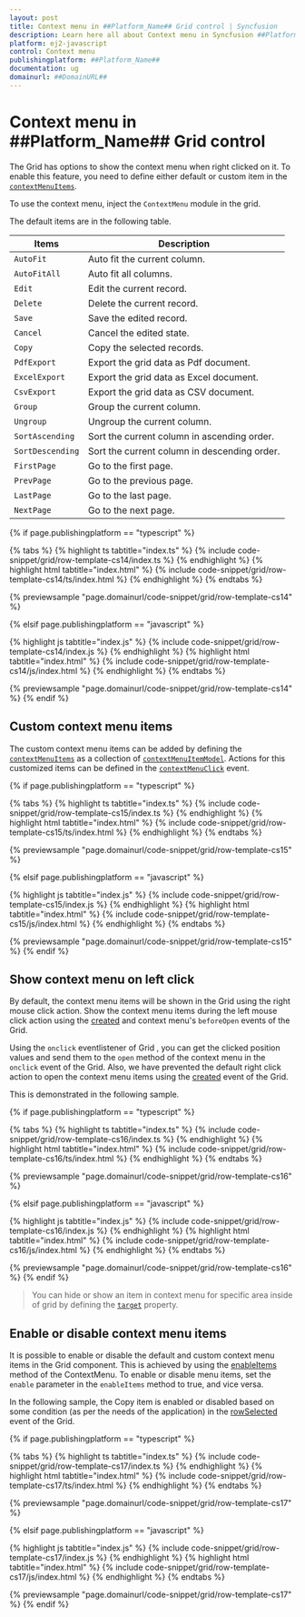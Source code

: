```yaml
---
layout: post
title: Context menu in ##Platform_Name## Grid control | Syncfusion
description: Learn here all about Context menu in Syncfusion ##Platform_Name## Grid control of Syncfusion Essential JS 2 and more.
platform: ej2-javascript
control: Context menu 
publishingplatform: ##Platform_Name##
documentation: ug
domainurl: ##DomainURL##
---
```


# Context menu in ##Platform_Name## Grid control

The Grid has options to show the context menu when right clicked on it. To enable this feature, you need to define either default or custom item in the [`contextMenuItems`](../api/grid/#contextmenuitems).

To use the context menu, inject the `ContextMenu` module in the grid.

The default items are in the following table.

Items| Description
----|----
`AutoFit`|  Auto fit the current column.
`AutoFitAll` | Auto fit all columns.
`Edit`|  Edit the current record.
`Delete` | Delete the current record.
`Save` | Save the edited record.
`Cancel` | Cancel the edited state.
`Copy` | Copy the selected records.
`PdfExport` | Export the grid data as Pdf document.
`ExcelExport` | Export the grid data as Excel document.
`CsvExport` | Export the grid data as CSV document.
`Group` | Group the current column.
`Ungroup` | Ungroup the current column.
`SortAscending` | Sort the current column in ascending order.
`SortDescending` | Sort the current column in descending order.
`FirstPage` | Go to the first page.
`PrevPage` | Go to the previous page.
`LastPage` | Go to the last page.
`NextPage` | Go to the next page.

{% if page.publishingplatform == "typescript" %}

 {% tabs %}
{% highlight ts tabtitle="index.ts" %}
{% include code-snippet/grid/row-template-cs14/index.ts %}
{% endhighlight %}
{% highlight html tabtitle="index.html" %}
{% include code-snippet/grid/row-template-cs14/ts/index.html %}
{% endhighlight %}
{% endtabs %}
        
{% previewsample "page.domainurl/code-snippet/grid/row-template-cs14" %}

{% elsif page.publishingplatform == "javascript" %}

{% highlight js tabtitle="index.js" %}
{% include code-snippet/grid/row-template-cs14/index.js %}
{% endhighlight %}
{% highlight html tabtitle="index.html" %}
{% include code-snippet/grid/row-template-cs14/js/index.html %}
{% endhighlight %}
{% endtabs %}

{% previewsample "page.domainurl/code-snippet/grid/row-template-cs14" %}
{% endif %}

## Custom context menu items

The custom context menu items can be added by defining the [`contextMenuItems`](../api/grid/#contextmenuitems) as a collection of
[`contextMenuItemModel`](../api/grid/contextMenuItemModel). Actions for this customized items can be defined in the [`contextMenuClick`](../api/grid/#contextmenuclick) event.

{% if page.publishingplatform == "typescript" %}

 {% tabs %}
{% highlight ts tabtitle="index.ts" %}
{% include code-snippet/grid/row-template-cs15/index.ts %}
{% endhighlight %}
{% highlight html tabtitle="index.html" %}
{% include code-snippet/grid/row-template-cs15/ts/index.html %}
{% endhighlight %}
{% endtabs %}
        
{% previewsample "page.domainurl/code-snippet/grid/row-template-cs15" %}

{% elsif page.publishingplatform == "javascript" %}

{% highlight js tabtitle="index.js" %}
{% include code-snippet/grid/row-template-cs15/index.js %}
{% endhighlight %}
{% highlight html tabtitle="index.html" %}
{% include code-snippet/grid/row-template-cs15/js/index.html %}
{% endhighlight %}
{% endtabs %}

{% previewsample "page.domainurl/code-snippet/grid/row-template-cs15" %}
{% endif %}

## Show context menu on left click

By default, the context menu items will be shown in the Grid using the right mouse click action. Show the context menu items during the left mouse click action using the [created](../api/grid/#created) and context menu's `beforeOpen` events of the Grid.

Using the `onclick` eventlistener of Grid , you can get the clicked position values and send them to the `open` method of the context menu in the `onclick` event of the Grid. Also, we have prevented the default right click action to open the context menu items using the [created](../api/grid/#created) event of the Grid.

This is demonstrated in the following sample.

{% if page.publishingplatform == "typescript" %}

 {% tabs %}
{% highlight ts tabtitle="index.ts" %}
{% include code-snippet/grid/row-template-cs16/index.ts %}
{% endhighlight %}
{% highlight html tabtitle="index.html" %}
{% include code-snippet/grid/row-template-cs16/ts/index.html %}
{% endhighlight %}
{% endtabs %}
        
{% previewsample "page.domainurl/code-snippet/grid/row-template-cs16" %}

{% elsif page.publishingplatform == "javascript" %}

{% highlight js tabtitle="index.js" %}
{% include code-snippet/grid/row-template-cs16/index.js %}
{% endhighlight %}
{% highlight html tabtitle="index.html" %}
{% include code-snippet/grid/row-template-cs16/js/index.html %}
{% endhighlight %}
{% endtabs %}

{% previewsample "page.domainurl/code-snippet/grid/row-template-cs16" %}
{% endif %}

> You can hide or show an item in context menu for specific area inside of grid by defining the [`target`](../api/grid/contextMenuItemModel) property.

## Enable or disable context menu items

It is possible to enable or disable the default and custom context menu items in the Grid component. This is achieved by using the [enableItems](../api/context-menu/#enableitems) method of the ContextMenu. To enable or disable menu items, set the `enable` parameter in the `enableItems` method to true, and vice versa.

In the following sample, the Copy item is enabled or disabled based on some condition (as per the needs of the application) in the [rowSelected](../api/grid#rowselected) event of the Grid.

{% if page.publishingplatform == "typescript" %}

 {% tabs %}
{% highlight ts tabtitle="index.ts" %}
{% include code-snippet/grid/row-template-cs17/index.ts %}
{% endhighlight %}
{% highlight html tabtitle="index.html" %}
{% include code-snippet/grid/row-template-cs17/ts/index.html %}
{% endhighlight %}
{% endtabs %}
        
{% previewsample "page.domainurl/code-snippet/grid/row-template-cs17" %}

{% elsif page.publishingplatform == "javascript" %}

{% highlight js tabtitle="index.js" %}
{% include code-snippet/grid/row-template-cs17/index.js %}
{% endhighlight %}
{% highlight html tabtitle="index.html" %}
{% include code-snippet/grid/row-template-cs17/js/index.html %}
{% endhighlight %}
{% endtabs %}

{% previewsample "page.domainurl/code-snippet/grid/row-template-cs17" %}
{% endif %}